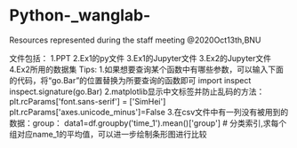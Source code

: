 # Python-_wanglab-
Resources represented during the staff meeting @2020Oct13th,BNU

文件包括：
1.PPT
2.Ex1的py文件
3.Ex1的Jupyter文件
3.Ex2的Jupyter文件
4.Ex2所用的数据集
Tips:
1.如果想要查询某个函数中有哪些参数，可以输入下面的代码，将“go.Bar”的位置替换为所要查询的函数即可
import inspect
inspect.signature(go.Bar)
2.matplotlib显示中文标签并防止乱码的方法：
plt.rcParams['font.sans-serif'] = ['SimHei']
plt.rcParams['axes.unicode_minus']=False
3.在csv文件中有一列没有被用到的数据：group：
data1=df.groupby('time_1').mean()['group']    # 分类索引,求每个组对应name_1的平均值，可以进一步绘制条形图进行比较
